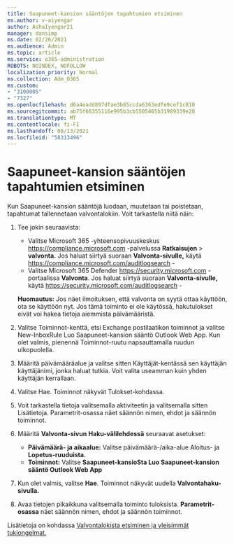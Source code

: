 ```yaml
---
title: Saapuneet-kansion sääntöjen tapahtumien etsiminen
ms.author: v-aiyengar
author: AshaIyengar21
manager: dansimp
ms.date: 02/26/2021
ms.audience: Admin
ms.topic: article
ms.service: o365-administration
ROBOTS: NOINDEX, NOFOLLOW
localization_priority: Normal
ms.collection: Adm_O365
ms.custom:
- "3100005"
- "7327"
ms.openlocfilehash: d6a4eadd897dfae3b65ccda6363edfe9cef1c810
ms.sourcegitcommit: ab75f66355116e995b3cb5505465b31989339e28
ms.translationtype: MT
ms.contentlocale: fi-FI
ms.lasthandoff: 08/13/2021
ms.locfileid: "58313496"
---
```

# <a name="find-events-performed-on-inbox-rules"></a>Saapuneet-kansion sääntöjen tapahtumien etsiminen

Kun Saapuneet-kansion sääntöjä luodaan, muutetaan tai poistetaan, tapahtumat tallennetaan valvontalokiin. Voit tarkastella niitä näin:

1. Tee jokin seuraavista:
   - Valitse Microsoft 365 -yhteensopivuuskeskus <https://compliance.microsoft.com> -palvelussa **Ratkaisujen** \> **valvonta.** Jos haluat siirtyä suoraan **Valvonta-sivulle,** käytä <https://compliance.microsoft.com/auditlogsearch> -
   - Valitse Microsoft 365 Defender <https://security.microsoft.com> -portaalissa **Valvonta**. Jos haluat siirtyä suoraan **Valvonta-sivulle,** käytä <https://security.microsoft.com/auditlogsearch> -

    **Huomautus:** Jos näet ilmoituksen, että valvonta on syytä ottaa käyttöön, ota se käyttöön nyt. Jos tämä toiminto ei ole käytössä, hakutulokset eivät voi hakea tietoja aiemmista päivämääristä.
1. Valitse Toiminnot-kenttä, etsi Exchange postilaatikon toiminnot ja valitse New-InboxRule Luo Saapuneet-kansion sääntö Outlook Web App. Kun olet valmis, pienennä Toiminnot-ruutu napsauttamalla ruudun ulkopuolella.
1. Määritä päivämääräalue ja valitse sitten Käyttäjät-kentässä sen käyttäjän käyttäjänimi, jonka haluat tutkia. Voit valita useamman kuin yhden käyttäjän kerrallaan.
1. Valitse Hae. Toiminnot näkyvät Tulokset-kohdassa.
1. Voit tarkastella tietoja valitsemalla aktiviteetin ja valitsemalla sitten Lisätietoja. Parametrit-osassa näet säännön nimen, ehdot ja säännön toiminnot.

2. Määritä **Valvonta-sivun** **Haku-välilehdessä** seuraavat asetukset:
   - **Päivämäärä- ja aikaalue:** Valitse päivämäärä-/aika-alue Aloitus- ja **Lopetus-ruuduista.** 
   - **Toiminnot:** Valitse **Saapuneet-kansioSta Luo Saapuneet-kansion sääntö Outlook Web App**

3. Kun olet valmis, valitse **Hae**. Toiminnot näkyvät uudella **Valvontahaku-sivulla.**

4. Avaa tietojen pikaikkuna valitsemalla toiminto tuloksista. **Parametrit-osassa** näet säännön nimen, ehdot ja säännön toiminnot.

Lisätietoja on kohdassa [Valvontalokista etsiminen ja yleisimmät tukiongelmat.](https://docs.microsoft.com/microsoft-365/compliance/auditing-troubleshooting-scenarios)
